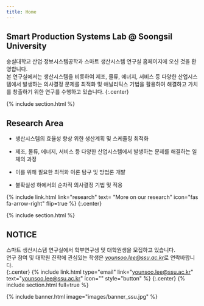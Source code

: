 ```yaml
---
title: Home
---
```


## Smart Production Systems Lab @ Soongsil University

숭실대학교 산업·정보시스템공학과 스마트 생산시스템 연구실 홈페이지에 오신 것을 환영합니다.  
본 연구실에서는 생산시스템을 비롯하여 제조, 물류, 에너지, 서비스 등 다양한 산업시스템에서 발생하는 의사결정 문제를 최적화 및 애널리틱스 기법을 활용하여 해결하고 가치를 창출하기 위한 연구를 수행하고 있습니다.
{:.center}

{% include section.html %}

## Research Area

- 생산시스템의 효율성 향상 위한 생산계획 및 스케줄링 최적화

- 제조, 물류, 에너지, 서비스 등 다양한 산업시스템에서 발생하는 문제를 해결하는 일체의 과정

- 이를 위해 필요한 최적화 이론 탐구 및 방법론 개발
- 불확실성 하에서의 순차적 의사결정 기법 및 적용

{%
  include link.html
  link="research"
  text= "More on our research"
  icon="fas fa-arrow-right"
  flip=true
%}
{:.center}

{% include section.html %}

## NOTICE

스마트 생산시스템 연구실에서 학부연구생 및 대학원생을 모집하고 있습니다.  
연구 참여 및 대학원 진학에 관심있는 학생은 *younsoo.lee@ssu.ac.kr*로 연락바랍니다.  
{:.center}
{% include link.html type="email" link="younsoo.lee@ssu.ac.kr" text="younsoo.lee@ssu.ac.kr" icon="" style="button" %}
{:.center}
{% include section.html full=true %}

{% include banner.html image="images/banner_ssu.jpg" %}

